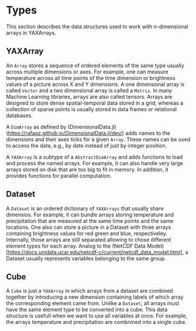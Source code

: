 # Types

This section describes the data structures used to work with n-dimensional arrays in YAXArrays.

## YAXArray

An `Array` stores a sequence of ordered elements of the same type usually across multiple dimensions or axes.
For example, one can measure temperature across all time points of the time dimension or brightness values of a picture across X and Y dimensions.
A one dimensional array is called `Vector` and a two dimensional array is called a `Matrix`.
In many Machine Learning libraries, arrays are also called tensors.
Arrays are designed to store dense spatial-temporal data stored in a grid, whereas a collection of sparse points is usually stored in data frames or relational databases.

A `DimArray` as defined by (DimensionalData.jl)(https://rafaqz.github.io/DimensionalData.jl/dev/) adds names to the dimensions and their axes ticks for a given `Array`.
These names can be used to access the data, e.g., by date instead of just by integer position.

A `YAXArray` is a subtype of a `AbstractDimArray` and adds functions to load and process the named arrays.
For example, it can also handle very large arrays stored on disk that are too big to fit in memory.
In addition, it provides functions for parallel computation.

## Dataset

A `Dataset` is an ordered dictionary of `YAXArrays` that usually share dimensios.
For example, it can bundle arrays storing temperature and precipitation that are measured at the same time points and the same locations.
One also can store a picture in a Dataset with three arrays containing brightness values for red green and blue, respectiveley.
Internally, those arrays are still separated allowing to chose different element types for each array.
Analog to the (NetCDF Data Model)[https://docs.unidata.ucar.edu/netcdf-c/current/netcdf_data_model.html], a Dataset usually represents variables belonging to the same group.

## Cube 

A `Cube` is just a `YAXArray` in which arrays from a dataset are combined together by introducing a new dimension containing labels of which array the corresponding element came from.
Unlike a `Dataset`, all arrays must have the same element type to be converted into a cube.
This data structure is usefull when we want to use all variables at once.
For example, the arrays temperature and precipitation are combnined into a single cube.